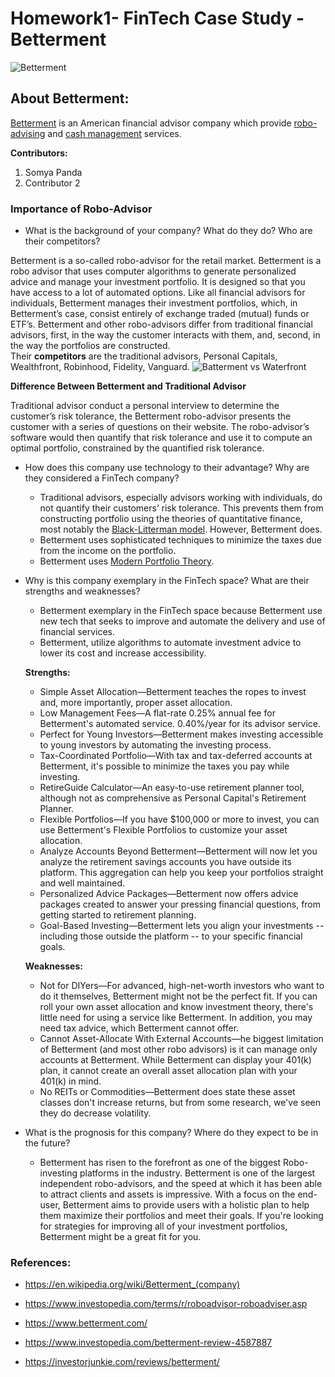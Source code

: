 # Homework1- FinTech Case Study - Betterment

![Betterment](https://www.betterment.com/uploads/2017/05/Betterment-Logo.png)

## About Betterment:
[Betterment](https://www.betterment.com/) is an American financial advisor company which provide [robo-advising](https://en.wikipedia.org/wiki/Robo-advisor) and [cash management](https://en.wikipedia.org/wiki/Cash_management) services. 


**Contributors:**
1. Somya Panda
2. Contributor 2


### Importance of Robo-Advisor

* What is the background of your company? What do they do? Who are their competitors?

Betterment is a so-called robo-advisor for the retail market. Betterment is a robo advisor that uses computer algorithms to generate personalized advice and manage your investment portfolio. It is designed so that you have access to a lot of automated options. Like all financial advisors for individuals, Betterment manages their investment portfolios, which, in Betterment’s case, consist entirely of exchange traded (mutual) funds or ETF’s. Betterment and other robo-advisors differ from traditional financial advisors, first, in the way the customer interacts with them, and, second, in the way the portfolios are constructed.  
        Their **competitors** are the traditional advisors, Personal Capitals, Wealthfront, Robinhood, Fidelity, Vanguard.
        ![Batterment vs Waterfront](https://www.moneyunder30.com/wp-content/uploads/2019/06/Betterment-Portfolio.png)

**Difference Between Betterment and Traditional Advisor**

Traditional advisor conduct a personal interview to determine the customer’s risk tolerance, the Betterment robo-advisor presents the customer with a series of questions on their website. The robo-advisor’s software would then quantify that risk tolerance and use it to compute an optimal portfolio, constrained by the quantified risk tolerance.

* How does this company use technology to their advantage? Why are they considered a FinTech company?

    - Traditional advisors, especially advisors working with individuals, do not quantify their customers’ risk tolerance. This prevents them from constructing   portfolio using the theories of quantitative finance, most notably the [Black-Litterman model](https://www.investopedia.com/terms/b/black-litterman_model.asp). However, Betterment does.
    - Betterment uses sophisticated techniques to minimize the taxes due from the income on the portfolio.
    - Betterment uses [Modern Portfolio Theory](https://www.investopedia.com/terms/m/modernportfoliotheory.asp).


* Why is this company exemplary in the FinTech space? What are their strengths and weaknesses?

    - Betterment exemplary in the FinTech space because Betterment use new tech that seeks to improve and automate the delivery and use of financial services.
    - Betterment, utilize algorithms to automate investment advice to lower its cost and increase accessibility.

  **Strengths:**

    - Simple Asset Allocation—Betterment teaches the ropes to invest and, more importantly, proper asset allocation.
    - Low Management Fees—A flat-rate 0.25% annual fee for Betterment's automated service. 0.40%/year for its advisor service.
    - Perfect for Young Investors—Betterment makes investing accessible to young investors by automating the investing process.
    - Tax-Coordinated Portfolio—With tax and tax-deferred accounts at Betterment, it's possible to minimize the taxes you pay while investing.
    - RetireGuide Calculator—An easy-to-use retirement planner tool, although not as comprehensive as Personal Capital's Retirement Planner.
    - Flexible Portfolios—If you have $100,000 or more to invest, you can use Betterment's Flexible Portfolios to customize your asset allocation.
    - Analyze Accounts Beyond Betterment—Betterment will now let you analyze the retirement savings accounts you have outside its platform. This aggregation can help you keep your portfolios straight and well maintained.
    - Personalized Advice Packages—Betterment now offers advice packages created to answer your pressing financial questions, from getting started to retirement planning.
    - Goal-Based Investing—Betterment lets you align your investments -- including those outside the platform -- to your specific financial goals.

  **Weaknesses:**

    - Not for DIYers—For advanced, high-net-worth investors who want to do it themselves, Betterment might not be the perfect fit. If you can roll your own asset allocation and know investment theory, there's little need for using a service like Betterment. In addition, you may need tax advice, which Betterment cannot offer.
    - Cannot Asset-Allocate With External Accounts—he biggest limitation of Betterment (and most other robo advisors) is it can manage only accounts at Betterment. While Betterment can display your 401(k) plan, it cannot create an overall asset allocation plan with your 401(k) in mind.
    - No REITs or Commodities—Betterment does state these asset classes don't increase returns, but from some research, we've seen they do decrease volatility.

* What is the prognosis for this company? Where do they expect to be in the future?

    - Betterment has risen to the forefront as one of the biggest Robo-investing platforms in the industry. Betterment is one of the largest independent robo-advisors, and the speed at which it has been able to attract clients and assets is impressive. With a focus on the end-user, Betterment aims to provide users with a holistic plan to help them maximize their portfolios and meet their goals. If you're looking for strategies for improving all of your investment portfolios, Betterment might be a great fit for you.



### References:

  * https://en.wikipedia.org/wiki/Betterment_(company)

  * https://www.investopedia.com/terms/r/roboadvisor-roboadviser.asp

  * https://www.betterment.com/

  * https://www.investopedia.com/betterment-review-4587887

  * https://investorjunkie.com/reviews/betterment/





